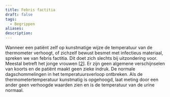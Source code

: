 ```yaml
---
title: Febris factitia
draft: false
tags:
  - Begrippen
aliases: 
description:
---
```



Wanneer een patiënt zelf op kunstmatige wijze de temperatuur van de thermometer verhoogt, of zichzelf bewust besmet met infectieus materiaal, spreken we van febris factitia. Dit doet zich slechts bij uitzondering voor. Meestal betreft het jonge vrouwen [[2](https://www.ncbi.nlm.nih.gov/pmc/articles/PMC7123679/#CR2)]. Er zijn geen algemene verschijnselen van koorts en de patiënt maakt geen zieke indruk. De normale dagschommelingen in het temperatuursverloop ontbreken. Als de thermometertemperatuur kunstmatig is opgehoogd, laat meting door een ander geen verhoogde waarden zien en is de temperatuur van de urine normaal.


